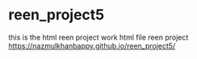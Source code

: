 # reen_project5
this is the html reen project work
html file reen project https://nazmulkhanbappy.github.io/reen_project5/
